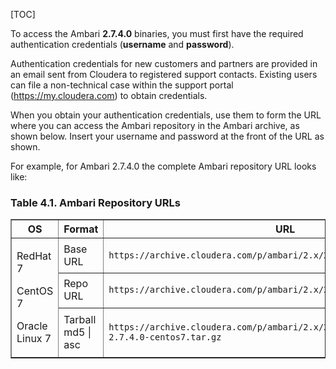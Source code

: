 [TOC]

To access the Ambari **2.7.4.0** binaries, you must first have the required authentication credentials (**username** and **password**).

Authentication credentials for new customers and partners are provided in an email sent from Cloudera to registered support contacts. Existing users can file a non-technical case within the support portal (https://my.cloudera.com) to obtain credentials.

When you obtain your authentication credentials, use them to form the URL where you can access the Ambari repository in the Ambari archive, as shown below. Insert your username and password at the front of the URL as shown.

For example, for Ambari 2.7.4.0 the complete Ambari repository URL looks like:

### Table 4.1. Ambari Repository URLs

<table summary="Ambari Repository URLs" border="1">
    <colgroup>
        <col width="33%" class="c1">
        <col width="33%" class="newCol2">
        <col width="34%" class="c2">
    </colgroup>
    <thead>
        <tr>
            <th>OS</th>
            <th>Format</th>
            <th>URL</th>
        </tr>
    </thead>
    <tbody>
        <tr>
            <td rowspan="3">
                <p>RedHat 7</p>
                <p>CentOS 7</p>
                <p>Oracle Linux 7</p>
            </td>
            <td>Base URL</td>
            <td><code class="code">https://archive.cloudera.com/p/ambari/2.x/2.7.4.0/centos7</code></td>
        </tr>
        <tr>
            <td>Repo URL</td>
            <td><code class="code">https://archive.cloudera.com/p/ambari/2.x/2.7.4.0/centos7/ambari.repo</code></td>
        </tr>
        <tr>
            <td>Tarball md5 | asc</td>
            <td><code class="code">https://archive.cloudera.com/p/ambari/2.x/2.7.4.0/centos7/ambari-2.7.4.0-centos7.tar.gz</code></td>
        </tr>
    </tbody>
</table>
